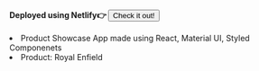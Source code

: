 <h4>Deployed using Netlify👉  <a href="https://bike-showcase.netlify.app/"><button>Check it out!</button></a> </h4>
<li>Product Showcase App made using React, Material UI, Styled Componenets</li>
<li>Product: Royal Enfield</li>
